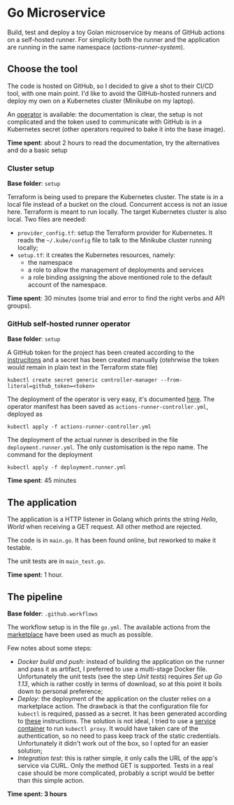 # Go Microservice

Build, test and deploy a toy Golan microservice by means of GitHub actions on a self-hosted runner. For simplicity both the runner and the application are running in the same namespace (*actions-runner-system*).

## Choose the tool

The code is hosted on GitHub, so I decided to give a shot to their CI/CD tool, with one main point. I'd like to avoid the GitHub-hosted runners and deploy my own on a Kubernetes cluster (Minikube on my laptop).

An [operator](https://github.com/summerwind/actions-runner-controller) is available: the documentation is clear, the setup is not complicated and the token used to communicate with GitHub is in a Kubernetes secret (other operators required to bake it into the base image).

**Time spent**: about 2 hours to read the documentation, try the alternatives and do a basic setup

### Cluster setup

**Base folder**: `setup`

Terraform is being used to prepare the Kubernetes cluster. The state is in a local file instead of a bucket on the cloud. Concurrent access is not an issue here. Terraform is meant to run locally. The target Kubernetes cluster is also local. Two files are needed:

* `provider_config.tf`: setup the Terraform provider for Kubernetes. It reads the `~/.kube/config` file to talk to the Minikube cluster running locally;
* `setup.tf`: it creates the Kubernetes resources, namely:
	* the namespace
	* a role to allow the management of deployments and services
	* a role binding assigning the above mentioned role to the default account of the namespace.

**Time spent**: 30 minutes (some trial and error to find the right verbs and API groups).

### GitHub self-hosted runner operator

**Base folder**: `setup`

A GitHub token for the project has been created according to the [instrucitons](https://github.com/summerwind/actions-runner-controller#using-personal-access-token) and a secret has been created manually (otehrwise the token would remain in plain text in the Terraform state file)

```
kubectl create secret generic controller-manager --from-literal=github_token=<token>
```

The deployment of the operator is very easy, it's documented [here](https://github.com/summerwind/actions-runner-controller#installation). The operator manifest has been saved as `actions-runner-controller.yml`, deployed as

```
kubectl apply -f actions-runner-controller.yml
```

The deployment of the actual runner is described in the file `deployment.runner.yml`. The only customisation is the repo name. The command for the deployment

```
kubectl apply -f deployment.runner.yml
```

**Time spent**: 45 minutes

## The application

The application is a HTTP listener in Golang which prints the string *Hello, World* when receiving a GET request. All other method are rejected. 

The code is in `main.go`. It has been found online, but reworked to make it testable.

The unit tests are in `main_test.go`. 

**Time spent**: 1 hour.

## The pipeline

**Base folder**: `.github.workflows`

The workflow setup is in the file `go.yml`. The available actions from the [marketplace](https://github.com/marketplace?type=actions) have been used as much as possible.

Few notes about some steps:

* *Docker build and push*: instead of building the application on the runner and pass it as artifact, I preferred to use a multi-stage Docker file. Unfortunately the unit tests (see the step *Unit tests*) 
requires *Set up Go 1.13*, which is rather costly in terms of download, so at this point it boils down to personal preference;
* *Deploy*: the deployment of the application on the cluster relies on a marketplace action. The drawback is that the configuration file for `kubectl` is required, passed as a secret. It has been generated according to [these](https://dev.to/richicoder1/how-we-connect-to-kubernetes-pods-from-github-actions-1mg) instructions. The solution is not ideal, I tried to use a [service container](https://help.github.com/en/actions/configuring-and-managing-workflows/about-service-containers) to run `kubectl proxy`. It would have taken care of the authentication, so no need to pass keep track of the static credentials. Unfortunately it didn't work out of the box, so I opted for an easier solution;
* *Integration test*: this is rather simple, it only calls the URL of the app's service via CURL. Only the method GET is supported. Tests in a real case should be more complicated, probably a script would be better than this simple action.

**Time spent: 3 hours**